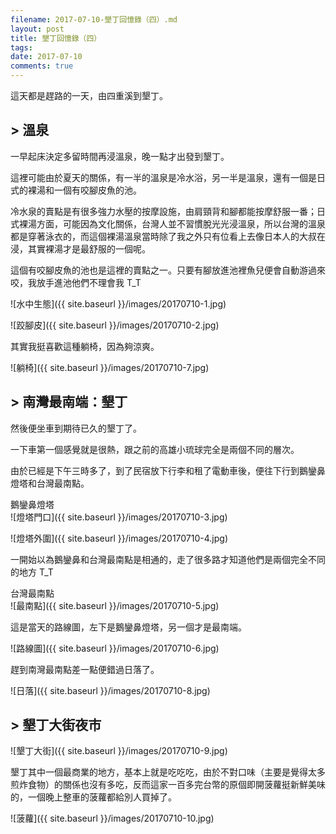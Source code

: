 ```yaml
---
filename: 2017-07-10-墾丁回憶錄（四）.md
layout: post
title: 墾丁回憶錄（四）
tags: 
date: 2017-07-10
comments: true
---
```



這天都是趕路的一天，由四重溪到墾丁。

## > 溫泉

一早起床決定多留時間再浸溫泉，晚一點才出發到墾丁。

這裡可能由於夏天的關係，有一半的溫泉是冷水浴，另一半是溫泉，還有一個是日式的裸湯和一個有咬腳皮魚的池。

冷水泉的賣點是有很多強力水壓的按摩設施，由肩頸背和腳都能按摩舒服一番；日式裸湯方面，可能因為文化關係，台灣人並不習慣脫光光浸溫泉，所以台灣的溫泉都是穿著泳衣的，而這個裸湯溫泉當時除了我之外只有位看上去像日本人的大叔在浸，其實裸湯才是最舒服的一個呢。

這個有咬腳皮魚的池也是這裡的賣點之一。只要有腳放進池裡魚兒便會自動游過來咬，我放手進池他們不理會我 T_T

![水中生態]({{ site.baseurl }}/images/20170710-1.jpg)

![跤腳皮]({{ site.baseurl }}/images/20170710-2.jpg)

其實我挺喜歡這種躺椅，因為夠涼爽。

![躺椅]({{ site.baseurl }}/images/20170710-7.jpg)

## > 南灣最南端：墾丁

然後便坐車到期待已久的墾丁了。

一下車第一個感覺就是很熱，跟之前的高雄小琉球完全是兩個不同的層次。

由於已經是下午三時多了，到了民宿放下行李和租了電動車後，便往下行到鵝鑾鼻燈塔和台灣最南點。

鵝鑾鼻燈塔  
![燈塔門口]({{ site.baseurl }}/images/20170710-3.jpg)

![燈塔外圍]({{ site.baseurl }}/images/20170710-4.jpg)

一開始以為鵝鑾鼻和台灣最南點是相通的，走了很多路才知道他們是兩個完全不同的地方 T_T

台灣最南點  
![最南點]({{ site.baseurl }}/images/20170710-5.jpg)

這是當天的路線圖，左下是鵝鑾鼻燈塔，另一個才是最南端。

![路線圖]({{ site.baseurl }}/images/20170710-6.jpg)

趕到南灣最南點差一點便錯過日落了。

![日落]({{ site.baseurl }}/images/20170710-8.jpg)

## > 墾丁大街夜市

![墾丁大街]({{ site.baseurl }}/images/20170710-9.jpg)

墾丁其中一個最商業的地方，基本上就是吃吃吃，由於不對口味（主要是覺得太多煎炸食物）的關係也沒有多吃，反而這家一百多完台幣的原個即開菠蘿挺新鮮美味的，一個晚上整車的菠蘿都給別人買掉了。

![菠蘿]({{ site.baseurl }}/images/20170710-10.jpg)
